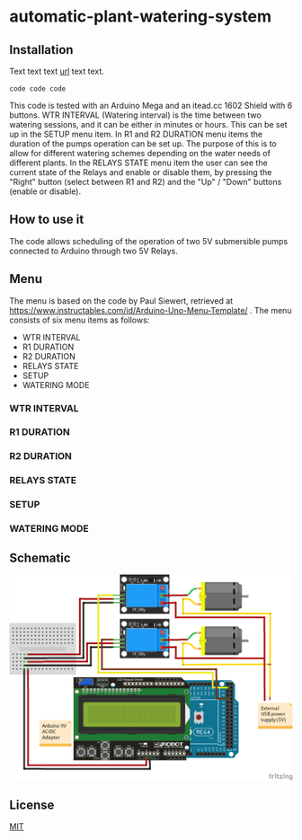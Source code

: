 # automatic-plant-watering-system
## Installation
Text text text [url](https://github.com/christoschronopoulos/automatic-plant-watering-system/edit/master/README.md) text text.

```
code code code
```

This code is tested with an Arduino Mega and an itead.cc 1602 Shield with 6 buttons.   WTR INTERVAL (Watering interval) is the time between two watering sessions, and it can be either in minutes or hours. This can be set up in the SETUP menu item. In R1 and R2 DURATION menu items the duration of the pumps operation can be set up. The purpose of this is to allow for different watering schemes depending on the water needs of different plants. In the RELAYS STATE menu item the user can see the current state of the Relays and enable or disable them, by pressing the "Right" button (select between R1 and R2) and the "Up" / "Down" buttons (enable or disable).

## How to use it
The code allows scheduling of the operation of two 5V submersible pumps connected to Arduino through two 5V Relays.
## Menu
The menu is based on the code by Paul Siewert, retrieved at https://www.instructables.com/id/Arduino-Uno-Menu-Template/ . The menu consists of six menu items as follows:
- WTR INTERVAL
- R1 DURATION
- R2 DURATION
- RELAYS STATE
- SETUP
- WATERING MODE

### WTR INTERVAL
### R1 DURATION
### R2 DURATION
### RELAYS STATE
### SETUP
### WATERING MODE

## Schematic
![Schematic](https://github.com/christoschronopoulos/automatic-plant-watering-system/blob/master/schematic.png)

## License
[MIT](https://choosealicense.com/licenses/mit/)
